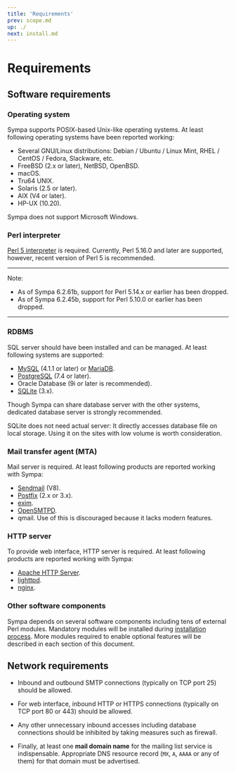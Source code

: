 ```yaml
---
title: 'Requirements'
prev: scope.md
up: ./
next: install.md
---
```


Requirements
============

Software requirements
---------------------

### Operating system

Sympa supports POSIX-based Unix-like operating systems.  At least following
operating systems have been reported working:

  - Several GNU/Linux distributions: Debian / Ubuntu / Linux Mint,
    RHEL / CentOS / Fedora, Slackware, etc.
  - FreeBSD (2.x or later), NetBSD, OpenBSD.
  - macOS.
  - Tru64 UNIX.
  - Solaris (2.5 or later).
  - AIX (V4 or later).
  - HP-UX (10.20).

Sympa does not support Microsoft Windows.

### Perl interpreter

[Perl 5 interpreter](https://www.perl.org/get.html) is required.
Currently, Perl 5.16.0 and later are supported, however, recent version of
Perl 5 is recommended.

----
Note:

  * As of Sympa 6.2.61b, support for Perl 5.14.x or earlier has been dropped.
  * As of Sympa 6.2.45b, support for Perl 5.10.0 or earlier has been dropped.

----

### RDBMS

SQL server should have been installed and can be managed.  At least following
systems are supported:

  - [MySQL](https://dev.mysql.com/downloads/) (4.1.1 or later)
    or [MariaDB](https://mariadb.com/downloads/mariadb-tx).
  - [PostgreSQL](https://www.postgresql.org/download/) (7.4 or later).
  - Oracle Database (9i or later is recommended).
  - [SQLite](https://www.sqlite.org/download.html) (3.x).

Though Sympa can share database server with the other systems, dedicated
database server is strongly recommended.

SQLite does not need actual server: It directly accesses database file on
local storage.  Using it on the sites with low volume is worth consideration.

### Mail transfer agent (MTA)

Mail server is required.  At least following products are reported working
with Sympa:

  - [Sendmail](https://www.proofpoint.com/us/sendmail-open-source) (V8).
  - [Postfix](http://www.postfix.org/) (2.x or 3.x).
  - [exim](http://www.exim.org/mirrors.html).
  - [OpenSMTPD](https://www.opensmtpd.org/).
  - qmail.  Use of this is discouraged because it lacks modern features.

### HTTP server

To provide web interface, HTTP server is required.  At least following
products are reported working with Sympa:

  - [Apache HTTP Server](http://httpd.apache.org/download.cgi).
  - [lighttpd](http://redmine.lighttpd.net/projects/lighttpd/wiki/GetLighttpd).
  - [nginx](https://nginx.org/en/download.html).

### Other software components

Sympa depends on several software components including tens of external Perl
modules.  Mandatory modules will be installed during
[installation process](install.md).  More modules required to enable optional
features will be described in each section of this document.

Network requirements
--------------------

  * Inbound and outbound SMTP connections (typically on TCP port 25) should be
    allowed.

  * For web interface, inbound HTTP or HTTPS connections (typically on TCP
    port 80 or 443) should be allowed.

  * Any other unnecessary inbound accesses including database connections
    should be inhibited by taking measures such as firewall.

  * Finally, at least one **mail domain name** for the mailing list service is
    indispensable.  Appropriate DNS resource record (``MX``, ``A``, ``AAAA``
    or any of them) for that domain must be advertised.

